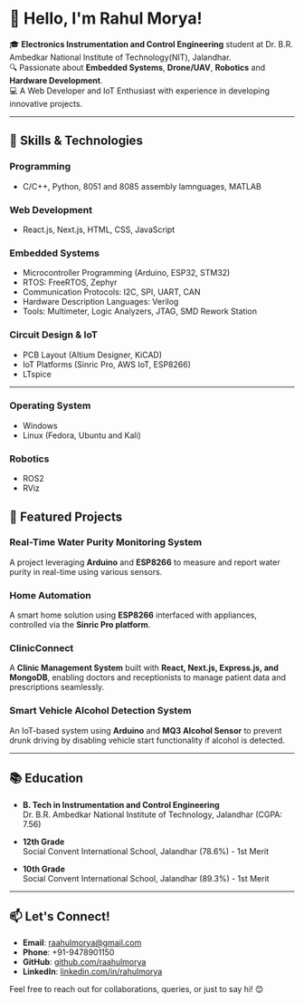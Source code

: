 
# 👋 Hello, I'm Rahul Morya!  

🎓 **Electronics Instrumentation and Control Engineering** student at Dr. B.R. Ambedkar National Institute of Technology(NIT), Jalandhar.  
🔍 Passionate about **Embedded Systems**, **Drone/UAV**, **Robotics** and **Hardware Development**.  
💻 A Web Developer and IoT Enthusiast with experience in developing innovative projects.  

---

## 🚀 Skills & Technologies  

### Programming  
- C/C++, Python, 8051 and 8085 assembly lamnguages, MATLAB  

### Web Development  
- React.js, Next.js, HTML, CSS, JavaScript  

### Embedded Systems  
- Microcontroller Programming (Arduino, ESP32, STM32)  
- RTOS: FreeRTOS, Zephyr  
- Communication Protocols: I2C, SPI, UART, CAN  
- Hardware Description Languages: Verilog  
- Tools: Multimeter, Logic Analyzers, JTAG, SMD Rework Station  

### Circuit Design & IoT  
- PCB Layout (Altium Designer, KiCAD)  
- IoT Platforms (Sinric Pro, AWS IoT, ESP8266)
- LTspice
---
### Operating System
- Windows
- Linux (Fedora, Ubuntu and Kali)

### Robotics
- ROS2
- RViz

## 🌟 Featured Projects  

### Real-Time Water Purity Monitoring System  
A project leveraging **Arduino** and **ESP8266** to measure and report water purity in real-time using various sensors.  

### Home Automation  
A smart home solution using **ESP8266** interfaced with appliances, controlled via the **Sinric Pro platform**.  

### ClinicConnect  
A **Clinic Management System** built with **React, Next.js, Express.js, and MongoDB**, enabling doctors and receptionists to manage patient data and prescriptions seamlessly.  

### Smart Vehicle Alcohol Detection System  
An IoT-based system using **Arduino** and **MQ3 Alcohol Sensor** to prevent drunk driving by disabling vehicle start functionality if alcohol is detected.  



---


## 📚 Education  

- **B. Tech in Instrumentation and Control Engineering**  
  Dr. B.R. Ambedkar National Institute of Technology, Jalandhar (CGPA: 7.56)  

- **12th Grade**  
  Social Convent International School, Jalandhar (78.6%) - 1st Merit  

- **10th Grade**  
  Social Convent International School, Jalandhar (89.3%)  - 1st Merit  

---

## 📫 Let's Connect!  

- **Email**: raahulmorya@gmail.com  
- **Phone**: +91-9478901150  
- **GitHub**: [github.com/raahulmorya](https://github.com/raahulmorya)  
- **LinkedIn**: [linkedin.com/in/rahulmorya](https://www.linkedin.com/in/rahulmorya)  

Feel free to reach out for collaborations, queries, or just to say hi! 😊  
